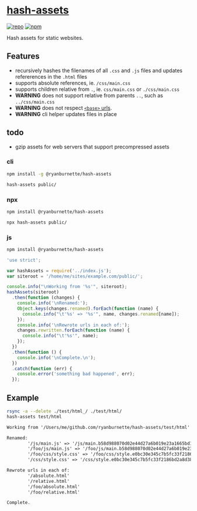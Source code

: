 # [hash-assets](https://github.com/ryanburnette/hash-assets)

[![repo](https://img.shields.io/badge/repo-Github-black.svg?style=flat-square)](https://github.com/ryanburnette/hash-assets)
[![npm](https://img.shields.io/badge/pkg-NPM-green.svg?style=flat-square)](https://www.npmjs.com/package/@ryanburnette/hash-assets)

Hash assets for static websites.

## Features

- recursively hashes the filenames of all `.css` and `.js` files and updates
  refererences in the `.html` files
- supports absolute references, ie. `/css/main.css`
- supports children relative from `.`, ie. `css/main.css` or `./css/main.css`
- **WARNING** does not support relative from parents `..`, such as
  `../css/main.css`
- **WARNING** does not respect
  [`<base>` urls](https://developer.mozilla.org/en-US/docs/Web/HTML/Element/base).
- **WARNING** cli helper updates files in place

## todo

- gzip assets for web servers that support precompressed assets

### cli

```bash
npm install -g @ryanburnette/hash-assets
```

```bash
hash-assets public/
```

### npx

```bash
npm install @ryanburnette/hash-assets
```

```bash
npx hash-assets public/
```

### js

```bash
npm install @ryanburnette/hash-assets
```

```js
'use strict';

var hashAssets = require('../index.js');
var siteroot = '/home/me/sites/example.com/public/';

console.info("\nWorking from '%s'", siteroot);
hashAssets(siteroot)
  .then(function (changes) {
    console.info('\nRenamed:');
    Object.keys(changes.renamed).forEach(function (name) {
      console.info("\t'%s' => '%s'", name, changes.renamed[name]);
    });
    console.info('\nRewrote urls in each of:');
    changes.rewritten.forEach(function (name) {
      console.info("\t'%s'", name);
    });
  })
  .then(function () {
    console.info('\nComplete.\n');
  })
  .catch(function (err) {
    console.error('something bad happened', err);
  });
```

## Example

```bash
rsync -a --delete ./test/html_/ ./test/html/
hash-assets test/html
```

```txt
Working from '/Users/me/github.com/ryanburnette/hash-assets/test/html'

Renamed:
        '/js/main.js' => '/js/main.b58d988070d02e44d27a6b019e23a1665bd1f790.js'
        '/foo/js/main.js' => '/foo/js/main.b58d988070d02e44d27a6b019e23a1665bd1f790.js'
        '/foo/css/style.css' => '/foo/css/style.e0bc30e345c7b5fc33f2186bd2a8d387b088e1eb.css'
        '/css/style.css' => '/css/style.e0bc30e345c7b5fc33f2186bd2a8d387b088e1eb.css'

Rewrote urls in each of:
        '/absolute.html'
        '/relative.html'
        '/foo/absolute.html'
        '/foo/relative.html'

Complete.
```
